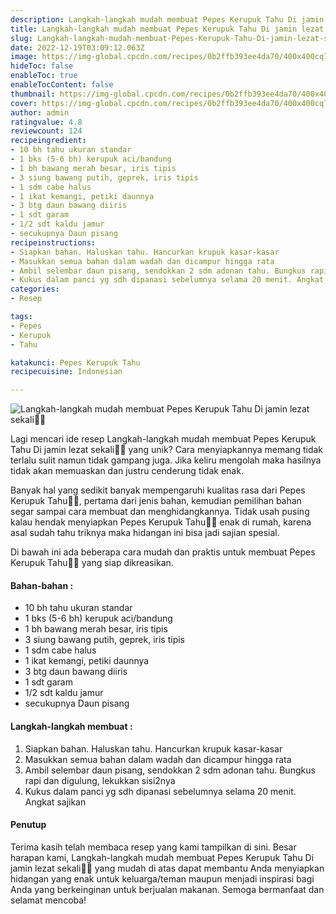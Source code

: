 ```yaml
---
description: Langkah-langkah mudah membuat Pepes Kerupuk Tahu Di jamin lezat sekali"
title: Langkah-langkah mudah membuat Pepes Kerupuk Tahu Di jamin lezat sekali
slug: Langkah-langkah-mudah-membuat-Pepes-Kerupuk-Tahu-Di-jamin-lezat-sekali
date: 2022-12-19T03:09:12.063Z
image: https://img-global.cpcdn.com/recipes/0b2ffb393ee4da70/400x400cq70/photo.jpg
hideToc: false
enableToc: true
enableTocContent: false
thumbnail: https://img-global.cpcdn.com/recipes/0b2ffb393ee4da70/400x400cq70/photo.jpg
cover: https://img-global.cpcdn.com/recipes/0b2ffb393ee4da70/400x400cq70/photo.jpg
author: admin
ratingvalue: 4.8
reviewcount: 124
recipeingredient:
- 10 bh tahu ukuran standar
- 1 bks (5-6 bh) kerupuk aci/bandung
- 1 bh bawang merah besar, iris tipis
- 3 siung bawang putih, geprek, iris tipis
- 1 sdm cabe halus
- 1 ikat kemangi, petiki daunnya
- 3 btg daun bawang diiris
- 1 sdt garam
- 1/2 sdt kaldu jamur
- secukupnya Daun pisang
recipeinstructions:
- Siapkan bahan. Haluskan tahu. Hancurkan krupuk kasar-kasar
- Masukkan semua bahan dalam wadah dan dicampur hingga rata
- Ambil selembar daun pisang, sendokkan 2 sdm adonan tahu. Bungkus rapi dan digulung, lekukkan sisi2nya
- Kukus dalam panci yg sdh dipanasi sebelumnya selama 20 menit. Angkat sajikan
categories:
- Resep

tags:
- Pepes
- Kerupuk
- Tahu

katakunci: Pepes Kerupuk Tahu
recipecuisine: Indonesian

---
```


![Langkah-langkah mudah membuat Pepes Kerupuk Tahu Di jamin lezat sekali👩‍🍳](https://img-global.cpcdn.com/recipes/0b2ffb393ee4da70/400x400cq70/photo.jpg)

Lagi mencari ide resep Langkah-langkah mudah membuat Pepes Kerupuk Tahu Di jamin lezat sekali👩‍🍳 yang unik? Cara menyiapkannya memang tidak terlalu sulit namun tidak gampang juga. Jika keliru mengolah maka hasilnya tidak akan memuaskan dan justru cenderung tidak enak.

Banyak hal yang sedikit banyak mempengaruhi kualitas rasa dari Pepes Kerupuk Tahu👩‍🍳, pertama dari jenis bahan, kemudian pemilihan bahan segar sampai cara membuat dan menghidangkannya. Tidak usah pusing kalau hendak menyiapkan Pepes Kerupuk Tahu👩‍🍳 enak di rumah, karena asal sudah tahu triknya maka hidangan ini bisa jadi sajian spesial.

Di bawah ini ada beberapa cara mudah dan praktis untuk membuat Pepes Kerupuk Tahu👩‍🍳 yang siap dikreasikan.

<!--inarticleads1-->

#### Bahan-bahan :

- 10 bh tahu ukuran standar
- 1 bks (5-6 bh) kerupuk aci/bandung
- 1 bh bawang merah besar, iris tipis
- 3 siung bawang putih, geprek, iris tipis
- 1 sdm cabe halus
- 1 ikat kemangi, petiki daunnya
- 3 btg daun bawang diiris
- 1 sdt garam
- 1/2 sdt kaldu jamur
- secukupnya Daun pisang

<!--inarticleads2-->

#### Langkah-langkah membuat :

1. Siapkan bahan. Haluskan tahu. Hancurkan krupuk kasar-kasar
1. Masukkan semua bahan dalam wadah dan dicampur hingga rata
1. Ambil selembar daun pisang, sendokkan 2 sdm adonan tahu. Bungkus rapi dan digulung, lekukkan sisi2nya
1. Kukus dalam panci yg sdh dipanasi sebelumnya selama 20 menit. Angkat sajikan

#### Penutup

Terima kasih telah membaca resep yang kami tampilkan di sini. Besar harapan kami, Langkah-langkah mudah membuat Pepes Kerupuk Tahu Di jamin lezat sekali👩‍🍳 yang mudah di atas dapat membantu Anda menyiapkan hidangan yang enak untuk keluarga/teman maupun menjadi inspirasi bagi Anda yang berkeinginan untuk berjualan makanan. Semoga bermanfaat dan selamat mencoba!